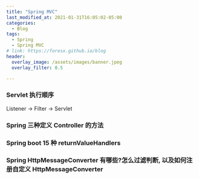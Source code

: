 ```yaml
---
title: "Spring MVC"
last_modified_at: 2021-01-31T16:05:02-05:00
categories:
  - Blog
tags:
  - Spring
  - Spring MVC
# link: https://foresx.github.io/blog
header:
  overlay_image: /assets/images/banner.jpeg
  overlay_filter: 0.5

---
```


### Servlet 执行顺序

Listener -> Filter -> Servlet

### Spring 三种定义 Controller 的方法

### Spring boot 15 种 returnValueHandlers

### Spring HttpMessageConverter 有哪些?怎么过滤判断, 以及如何注册自定义 HttpMessageConverter